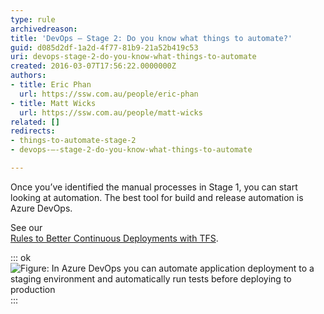```yaml
---
type: rule
archivedreason: 
title: 'DevOps – Stage 2: Do you know what things to automate?'
guid: d085d2df-1a2d-4f77-81b9-21a52b419c53
uri: devops-stage-2-do-you-know-what-things-to-automate
created: 2016-03-07T17:56:22.0000000Z
authors:
- title: Eric Phan
  url: https://ssw.com.au/people/eric-phan
- title: Matt Wicks
  url: https://ssw.com.au/people/matt-wicks
related: []
redirects:
- things-to-automate-stage-2
- devops-–-stage-2-do-you-know-what-things-to-automate

---
```


Once you’ve identified the manual processes in Stage 1, you can start looking at automation. The best tool for build and release automation is Azure DevOps.
<!--endintro-->

See our <br>      [Rules to Better Continuous Deployments with TFS](/rules-to-better-continuous-deployment-with-tfs-2012-and-tfs-2013).


::: ok  
![Figure: In Azure DevOps you can automate application deployment to a staging environment and automatically run tests before deploying to production](2020-03-23\_14-08-39.jpg)  
:::
